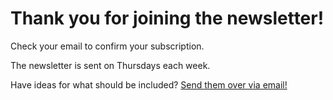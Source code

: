 # Thank you for joining the newsletter!

Check your email to confirm your subscription.

The newsletter is sent on Thursdays each week.

Have ideas for what should be included? [Send them over via email!](/about/contact)
